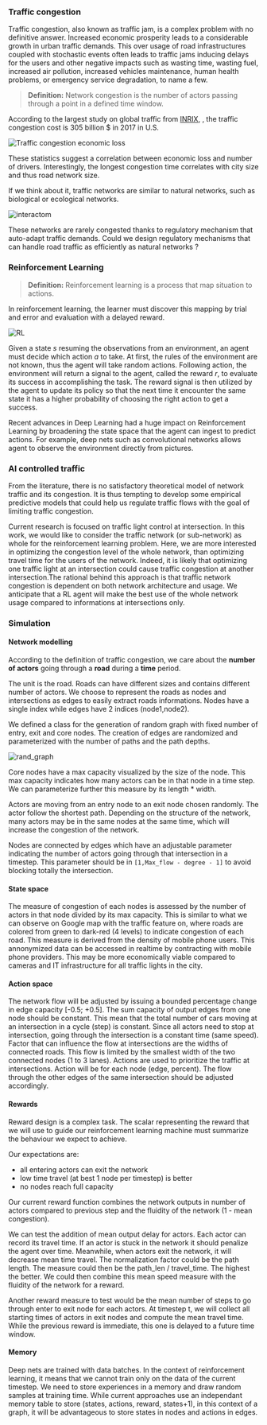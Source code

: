 
### Traffic congestion

Traffic congestion, also known as traffic jam, is a complex problem with no 
definitive answer. Increased economic prosperity leads to a considerable 
growth in urban traffic demands. This over usage of road infrastructures 
coupled with stochastic events often leads to traffic jams inducing
delays for the users and other negative impacts such as wasting time, 
wasting fuel, increased air pollution, increased vehicles maintenance, 
human health problems, or emergency service degradation, to name a few.

> __Definition:__
> Network congestion is the number of actors passing through a point
> in a defined time window.

According to the largest study on global traffic from [INRIX](http://inrix.com/scorecard/),
, the traffic congestion cost is 305 billion $ in 2017 in U.S. 

![Traffic congestion economic loss](fig/economic_loss.png)

These statistics suggest a correlation between economic loss and
 number of drivers. Interestingly, the longest congestion time
correlates with city size and thus road network size.

If we think about it, traffic networks are similar to natural networks, such 
as biological or ecological networks.

![interactom](fig/640px-Network_of_how_100_of_the_528_genes_identified_with_significant_differential_expression_relate_to_DISC1_and_its_core_interactors.png)

These networks are rarely congested thanks to regulatory mechanism that 
auto-adapt traffic demands. Could we design regulatory mechanisms that 
can handle road traffic as efficiently as natural networks ?

### Reinforcement Learning

> __Definition:__
> Reinforcement learning is a process that map situation to actions.

In reinforcement learning, the learner must discover this mapping by
trial and error and evaluation with a delayed reward.

![RL](fig/RL.png)

Given a state _s_ resuming the observations from an environment, 
an agent must decide which action _a_ to take. At first, the rules
of the environment are not known, thus the agent will take random 
actions. Following action, the environment will return a signal
to the agent, called the reward _r_, to evaluate its success in 
accomplishing the task. The reward signal is then utilized by the 
agent to update its policy so that the next time it encounter the
same state it has a higher probability of choosing the right
action to get a success.

Recent advances in Deep Learning had a huge impact on Reinforcement
Learning by broadening the state space that the agent can ingest
to predict actions. For example, deep nets such as convolutional
networks allows agent to observe the environment directly from
pictures.

### AI controlled traffic

From the literature, there is no satisfactory theoretical model
of network traffic and its congestion. It is thus tempting to 
develop some empirical predictive models that could help us
regulate traffic flows with the goal of limiting traffic congestion.

Current research is focused on traffic light control at intersection.
In this work, we would like to consider the traffic network (or sub-network)
as whole for the reinforcement learning problem. Here, we are more 
interested in optimizing the congestion level of the whole network, 
than optimizing travel time for the users of the network. Indeed,
 it is likely that optimizing one traffic light at an intersection 
 could cause traffic congestion at another intersection.The rational
behind this approach is that traffic network congestion is dependent
on both network architecture and usage.  We anticipate that a RL agent 
will make the best use of the whole network usage compared to informations
 at intersections only. 
 
### Simulation

#### Network modelling

According to the definition of traffic congestion, we care about 
the **number of actors** going through a **road** during a 
**time** period.

The unit is the road. Roads can have different sizes and contains
different number of actors. We choose to represent the roads as nodes
and intersections as edges to easily extract roads informations. Nodes
have a single index while edges have 2 indices (node1,node2).

We defined a class for the generation of random graph with fixed number of
entry, exit and core nodes. The creation of edges are randomized and 
parameterized with the number of paths and the path depths.

![rand_graph](fig/random_graph.png)

Core nodes have a max capacity visualized by the size of the node. This
max capacity indicates how many actors can be in that node in a time step.
We can parameterize further this measure by its length * width.

Actors are moving from an entry node to an exit node chosen randomly. The 
actor follow the shortest path. Depending on the structure of the network, 
many actors may be in the same nodes at the same time, which will increase
the congestion of the network.

Nodes are connected by edges which have an adjustable parameter indicating
the number of actors going through that intersection in a timestep. This 
parameter should be in `[1,Max_flow - degree - 1]` to avoid blocking 
totally the intersection.

#### State space

The measure of congestion of each nodes is assessed by the number of actors 
in that node divided by its max capacity. This is similar to what we can 
observe on Google map with the traffic feature on, where roads are colored
from green to dark-red (4 levels) to indicate congestion of each road. This measure
is derived from the density of mobile phone users. This annonymized data can be
accessed in realtime by contracting with mobile phone providers. This may be more
economically viable compared to cameras and IT infrastructure for all traffic
lights in the city. 

#### Action space

The network flow will be adjusted by issuing a bounded percentage change
in edge capacity [-0.5; +0.5]. The sum capacity of output edges from one node
should be constant. This mean that the total number of cars moving at an 
intersection in a cycle (step) is constant. Since all actors need to stop
at intersection, going through the intersection is a constant time (same speed).
Factor that can influence the flow at intersections are the widths of 
connected roads. This flow is limited by the smallest width of the two 
connected nodes (1 to 3 lanes). Actions are used to prioritize the traffic 
at intersections. Action will be for each node (edge, percent). The flow through
the other edges of the same intersection should be adjusted accordingly.

#### Rewards

Reward design is a complex task. The scalar representing the reward that we will
use to guide our reinforcement learning machine must summarize the behaviour
we expect to achieve.

Our expectations are:
- all entering actors can exit the network
- low time travel (at best 1 node per timestep) is better
- no nodes reach full capacity

Our current reward function combines the network outputs in number of actors compared to previous step
and the fluidity of the network (1 - mean congestion).

We can test the addition of mean output delay for actors. Each actor can record its travel time. 
If an actor is stuck in the network it should penalize the agent over time. Meanwhile, when actors
exit the network, it will decrease mean time travel. The normalization factor could be the path length.
The measure could then be the path_len / travel_time. The highest the better. We could then combine
this mean speed measure with the fluidity of the network for a reward.

Another reward measure to test would be the mean number of steps to go through
enter to exit node for each actors. At timestep t, we will collect all starting times
of actors in exit nodes and compute the mean travel time. While the previous reward
is immediate, this one is delayed to a future time window.

#### Memory

Deep nets are trained with data batches. In the context of reinforcement 
learning, it means that we cannot train only on the data of the current 
timestep. We need to store experiences in a memory and draw random
samples at training time. While current approaches use an independant
memory table to store (states, actions, reward, states+1), in this context
of a graph, it will be advantageous to store states in nodes and actions in edges.
